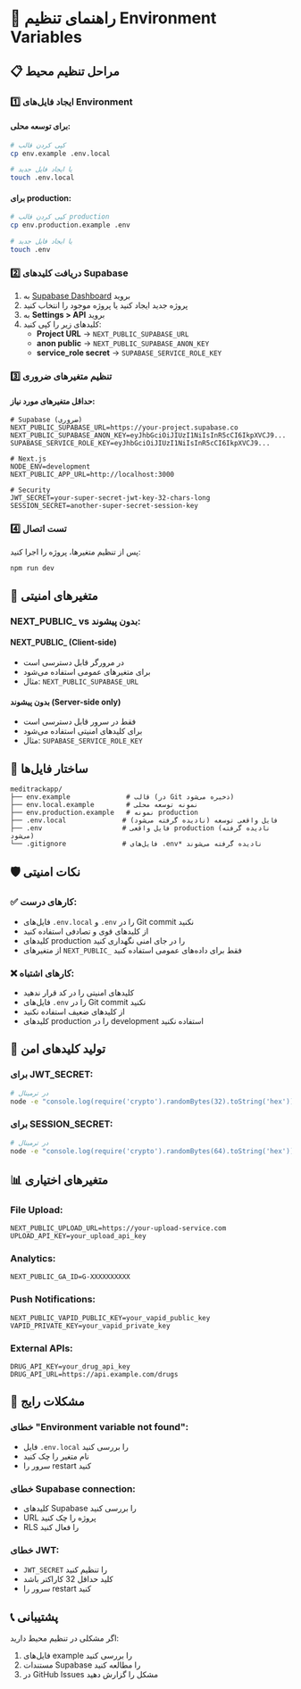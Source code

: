 # 🚀 راهنمای تنظیم Environment Variables

## 📋 مراحل تنظیم محیط

### 1️⃣ **ایجاد فایل‌های Environment**

#### **برای توسعه محلی:**
```bash
# کپی کردن قالب
cp env.example .env.local

# یا ایجاد فایل جدید
touch .env.local
```

#### **برای production:**
```bash
# کپی کردن قالب production
cp env.production.example .env

# یا ایجاد فایل جدید
touch .env
```

### 2️⃣ **دریافت کلیدهای Supabase**

1. به [Supabase Dashboard](https://supabase.com/dashboard) بروید
2. پروژه جدید ایجاد کنید یا پروژه موجود را انتخاب کنید
3. به **Settings > API** بروید
4. کلیدهای زیر را کپی کنید:
   - **Project URL** → `NEXT_PUBLIC_SUPABASE_URL`
   - **anon public** → `NEXT_PUBLIC_SUPABASE_ANON_KEY`
   - **service_role secret** → `SUPABASE_SERVICE_ROLE_KEY`

### 3️⃣ **تنظیم متغیرهای ضروری**

#### **حداقل متغیرهای مورد نیاز:**
```env
# Supabase (ضروری)
NEXT_PUBLIC_SUPABASE_URL=https://your-project.supabase.co
NEXT_PUBLIC_SUPABASE_ANON_KEY=eyJhbGciOiJIUzI1NiIsInR5cCI6IkpXVCJ9...
SUPABASE_SERVICE_ROLE_KEY=eyJhbGciOiJIUzI1NiIsInR5cCI6IkpXVCJ9...

# Next.js
NODE_ENV=development
NEXT_PUBLIC_APP_URL=http://localhost:3000

# Security
JWT_SECRET=your-super-secret-jwt-key-32-chars-long
SESSION_SECRET=another-super-secret-session-key
```

### 4️⃣ **تست اتصال**

پس از تنظیم متغیرها، پروژه را اجرا کنید:
```bash
npm run dev
```

## 🔐 **متغیرهای امنیتی**

### **NEXT_PUBLIC_ vs بدون پیشوند:**

#### **NEXT_PUBLIC_** (Client-side)
- در مرورگر قابل دسترسی است
- برای متغیرهای عمومی استفاده می‌شود
- مثال: `NEXT_PUBLIC_SUPABASE_URL`

#### **بدون پیشوند** (Server-side only)
- فقط در سرور قابل دسترسی است
- برای کلیدهای امنیتی استفاده می‌شود
- مثال: `SUPABASE_SERVICE_ROLE_KEY`

## 📁 **ساختار فایل‌ها**

```
meditrackapp/
├── env.example              # قالب (در Git ذخیره می‌شود)
├── env.local.example        # نمونه توسعه محلی
├── env.production.example   # نمونه production
├── .env.local              # فایل واقعی توسعه (نادیده گرفته می‌شود)
├── .env                    # فایل واقعی production (نادیده گرفته می‌شود)
└── .gitignore              # فایل‌های .env* نادیده گرفته می‌شوند
```

## 🛡️ **نکات امنیتی**

### ✅ **کارهای درست:**
- فایل‌های `.env.local` و `.env` را در Git commit نکنید
- از کلیدهای قوی و تصادفی استفاده کنید
- کلیدهای production را در جای امنی نگهداری کنید
- از متغیرهای `NEXT_PUBLIC_` فقط برای داده‌های عمومی استفاده کنید

### ❌ **کارهای اشتباه:**
- کلیدهای امنیتی را در کد قرار ندهید
- فایل‌های `.env` را در Git commit نکنید
- از کلیدهای ضعیف استفاده نکنید
- کلیدهای production را در development استفاده نکنید

## 🔧 **تولید کلیدهای امن**

### **برای JWT_SECRET:**
```bash
# در ترمینال
node -e "console.log(require('crypto').randomBytes(32).toString('hex'))"
```

### **برای SESSION_SECRET:**
```bash
# در ترمینال
node -e "console.log(require('crypto').randomBytes(64).toString('hex'))"
```

## 📊 **متغیرهای اختیاری**

### **File Upload:**
```env
NEXT_PUBLIC_UPLOAD_URL=https://your-upload-service.com
UPLOAD_API_KEY=your_upload_api_key
```

### **Analytics:**
```env
NEXT_PUBLIC_GA_ID=G-XXXXXXXXXX
```

### **Push Notifications:**
```env
NEXT_PUBLIC_VAPID_PUBLIC_KEY=your_vapid_public_key
VAPID_PRIVATE_KEY=your_vapid_private_key
```

### **External APIs:**
```env
DRUG_API_KEY=your_drug_api_key
DRUG_API_URL=https://api.example.com/drugs
```

## 🚨 **مشکلات رایج**

### **خطای "Environment variable not found":**
- فایل `.env.local` را بررسی کنید
- نام متغیر را چک کنید
- سرور را restart کنید

### **خطای Supabase connection:**
- کلیدهای Supabase را بررسی کنید
- URL پروژه را چک کنید
- RLS را فعال کنید

### **خطای JWT:**
- `JWT_SECRET` را تنظیم کنید
- کلید حداقل 32 کاراکتر باشد
- سرور را restart کنید

## 📞 **پشتیبانی**

اگر مشکلی در تنظیم محیط دارید:
1. فایل‌های example را بررسی کنید
2. مستندات Supabase را مطالعه کنید
3. در GitHub Issues مشکل را گزارش دهید 